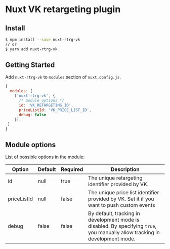 # Nuxt VK retargeting plugin

## Install

```bash
$ npm install --save nuxt-rtrg-vk
// or
$ yarn add nuxt-rtrg-vk
```

## Getting Started

Add `nuxt-rtrg-vk` to `modules` section of `nuxt.config.js`.

```js
{
  modules: [
    ['nuxt-rtrg-vk', {
      /* module options */
      id: 'VK_RETARGETING_ID', 
      priceListId: 'VK_PRICE_LIST_ID', 
      debug: false
    }],
 ]
}
```

## Module options

List of possible options in the module:

| Option   | Default  | Required | Description                                                                               |
|----------|----------|----------|-------------------------------------------------------------------------------------------|
| id  | null     | true     | The unique retargeting identifier provided by VK.                                         |
| priceListId  | null     | false     | The unique price list identifier provided by VK. Set it if you want to push custom events                                        |
| debug    | false | false    | By default, tracking in development mode is disabled. By specifying `true`, you manually allow tracking in development mode.                                                               |
